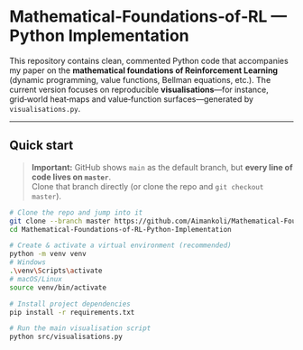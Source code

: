 # Mathematical‑Foundations‑of‑RL — Python Implementation

This repository contains clean, commented Python code that accompanies my paper on the **mathematical foundations of Reinforcement Learning** (dynamic programming, value functions, Bellman equations, etc.).  The current version focuses on reproducible **visualisations**—for instance, grid‑world heat‑maps and value‑function surfaces—generated by `visualisations.py`.

---

## Quick start

> **Important:** GitHub shows `main` as the default branch, but **every line of code lives on `master`**.  
> Clone that branch directly (or clone the repo and `git checkout master`).

```bash
# Clone the repo and jump into it
git clone --branch master https://github.com/Aimankoli/Mathematical-Foundations-of-RL-Python-Implementation.git
cd Mathematical-Foundations-of-RL-Python-Implementation

# Create & activate a virtual environment (recommended)
python -m venv venv
# Windows
.\venv\Scripts\activate
# macOS/Linux
source venv/bin/activate

# Install project dependencies
pip install -r requirements.txt

# Run the main visualisation script
python src/visualisations.py
